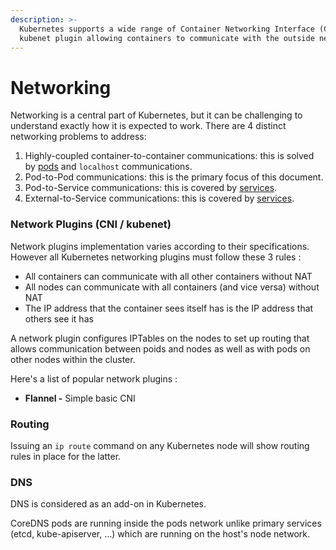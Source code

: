 ```yaml
---
description: >-
  Kubernetes supports a wide range of Container Networking Interface (CNI) or
  kubenet plugin allowing containers to communicate with the outside network
---
```


# Networking

Networking is a central part of Kubernetes, but it can be challenging to understand exactly how it is expected to work. There are 4 distinct networking problems to address:

1. Highly-coupled container-to-container communications: this is solved by [pods](https://kubernetes.io/docs/concepts/workloads/pods/pod/) and `localhost` communications.
2. Pod-to-Pod communications: this is the primary focus of this document.
3. Pod-to-Service communications: this is covered by [services](https://kubernetes.io/docs/concepts/services-networking/service/).
4. External-to-Service communications: this is covered by [services](https://kubernetes.io/docs/concepts/services-networking/service/).

### Network Plugins \(CNI / kubenet\)

Network plugins implementation varies according to their specifications. However all Kubernetes networking plugins must follow these 3 rules :

* All containers can communicate with all other containers without NAT
* All nodes can communicate with all containers \(and vice versa\) without NAT
* The IP address that the container sees itself has is the IP address that others see it has

A network plugin configures IPTables on the nodes to set up routing that allows communication between poids and nodes as well as with pods on other nodes within the cluster.

Here's a list of popular network plugins : 

* **Flannel -** Simple basic CNI

### Routing

Issuing an `ip route` command on any Kubernetes node will show routing rules in place for the latter.

### DNS

DNS is considered as an add-on in Kubernetes.

CoreDNS pods are running inside the pods network unlike primary services \(etcd, kube-apiserver, ...\) which are running on the host's node network.

